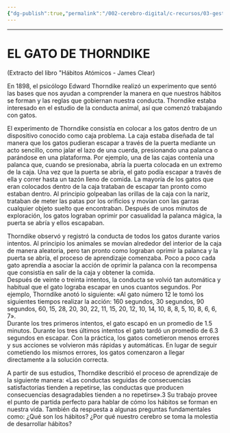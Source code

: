 ```yaml
---
{"dg-publish":true,"permalink":"/002-cerebro-digital/c-recursos/03-gestion-de-tiempo-y-proyectos/a-libros/01-habitos-atomicos/c1-el-gato-de-thorndike/"}
---
```


---
# EL GATO DE THORNDIKE
(Extracto del libro "Hábitos Atómicos - James Clear)

En 1898, el psicólogo Edward Thorndike realizó un experimento que sentó las bases que nos ayudan a comprender la manera en que nuestros hábitos se forman y las reglas que gobiernan nuestra conducta. Thorndike estaba interesado en el estudio de la conducta animal, así que comenzó trabajando con gatos.  

El experimento de Thorndike consistía en colocar a los gatos dentro de un dispositivo conocido como caja problema. La caja estaba diseñada de tal manera que los gatos pudieran escapar a través de la puerta mediante un acto sencillo, como jalar el lazo de una cuerda, presionando una palanca o parándose en una plataforma. Por ejemplo, una de las cajas contenía una palanca que, cuando se presionaba, abría la puerta colocada en un extremo de la caja. Una vez que la puerta se abría, el gato podía escapar a través de ella y correr hasta un tazón lleno de comida. La mayoría de los gatos que eran colocados dentro de la caja trataban de escapar tan pronto como estaban dentro. Al principio golpeaban las orillas de la caja con la nariz, trataban de meter las patas por los orificios y movían con las garras cualquier objeto suelto que encontraban. Después de unos minutos de exploración, los gatos lograban oprimir por casualidad la palanca mágica, la puerta se abría y ellos escapaban.  

Thorndike observó y registró la conducta de todos los gatos durante varios intentos. Al principio los animales se movían alrededor del interior de la caja de manera aleatoria, pero tan pronto como lograban oprimir la palanca y la puerta se abría, el proceso de aprendizaje comenzaba. Poco a poco cada gato aprendía a asociar la acción de oprimir la palanca con la recompensa que consistía en salir de la caja y obtener la comida.  
Después de veinte o treinta intentos, la conducta se volvió tan automática y habitual que el gato lograba escapar en unos cuantos segundos. Por ejemplo, Thorndike anotó lo siguiente: «Al gato número 12 le tomó los siguientes tiempos realizar la acción: 160 segundos, 30 segundos, 90 segundos, 60, 15, 28, 20, 30, 22, 11, 15, 20, 12, 10, 14, 10, 8, 8, 5, 10, 8, 6, 6, 7».  
Durante los tres primeros intentos, el gato escapó en un promedio de 1.5 minutos. Durante los tres últimos intentos el gato tardó un promedio de 6.3 segundos en escapar. Con la práctica, los gatos cometieron menos errores y sus acciones se volvieron más rápidas y automáticas. En lugar de seguir cometiendo los mismos errores, los gatos comenzaron a llegar directamente a la solución correcta.  

A partir de sus estudios, Thorndike describió el proceso de aprendizaje de la siguiente manera: «Las conductas seguidas de consecuencias satisfactorias tienden a repetirse, las conductas que producen consecuencias desagradables tienden a no repetirse».3 Su trabajo provee el punto de partida perfecto para hablar de cómo los hábitos se forman en nuestra vida. También da respuesta a algunas preguntas fundamentales como: ¿Qué son los  hábitos? ¿Por qué nuestro cerebro se toma la molestia de desarrollar hábitos?